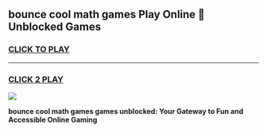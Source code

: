
## bounce cool math games Play Online 👋 Unblocked Games
<h3>
<a href="https://news.freeplayer.one?title=bounce_cool_math_games&ref=17CMG">CLICK TO PLAY</a></h3>
<hr>

<h3>
<a href="https://news.freeplayer.one?title=bounce_cool_math_games&ref=17CMG">CLICK 2 PLAY</a>
  
</h3>

<a href="https://news.freeplayer.one?title=bounce_cool_math_games&ref=17CMG/"><img src="https://clearcache.store/games.png"></a>


**bounce cool math games games unblocked: Your Gateway to Fun and Accessible Online Gaming**
